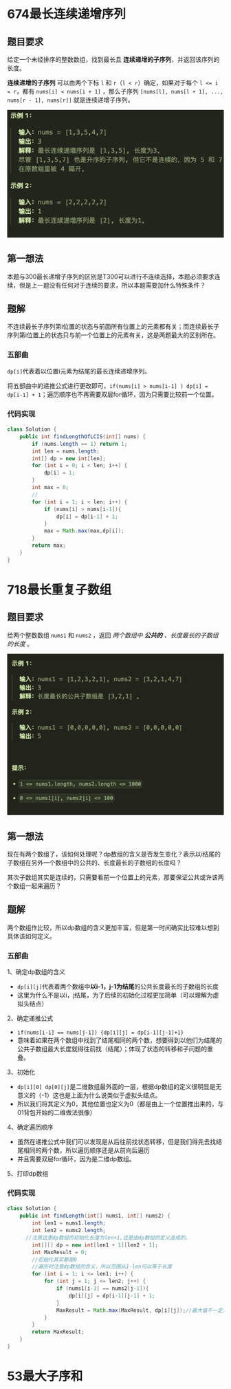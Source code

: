 # 674最长连续递增序列

## 题目要求

给定一个未经排序的整数数组，找到最长且 **连续递增的子序列**，并返回该序列的长度。

**连续递增的子序列** 可以由两个下标 `l` 和 `r`（`l < r`）确定，如果对于每个 `l <= i < r`，都有 `nums[i] < nums[i + 1]` ，那么子序列 `[nums[l], nums[l + 1], ..., nums[r - 1], nums[r]]` 就是连续递增子序列。

<img src="../../../Pic/image-20240301090254298.png" alt="image-20240301090254298" style="zoom:50%;" />

## 第一想法

本题与300最长递增子序列的区别是T300可以进行不连续选择，本题必须要求连续，但是上一题没有任何对于连续的要求，所以本题需要加什么特殊条件？

## 题解

不连续最长子序列第i位置的状态与前面所有位置上的元素都有关；而连续最长子序列第i位置上的状态只与前一个位置上的元素有关，这是两题最大的区别所在。

### 五部曲

`dp[i]`代表着以位置i元素为结尾的最长连续递增序列。

将五部曲中的递推公式进行更改即可，`if(nums[i] > nums[i-1] ) dp[i] = dp[i-1] + 1`；遍历顺序也不再需要双层for循环，因为只需要比较前一个位置。

### 代码实现

```java
class Solution {
    public int findLengthOfLCIS(int[] nums) {
        if (nums.length == 1) return 1;
        int len = nums.length;
        int[] dp = new int[len];
        for (int i = 0; i < len; i++) {
            dp[i] = 1;
        }
        int max = 0;
        //
        for (int i = 1; i < len; i++) {
            if (nums[i] > nums[i-1]){
                dp[i] = dp[i-1] + 1;
            }
            max = Math.max(max,dp[i]);
        }
        return max;
    }
}
```



# 718最长重复子数组

## 题目要求

给两个整数数组 `nums1` 和 `nums2` ，返回 *两个数组中 **公共的** 、长度最长的子数组的长度* 。

<img src="../../../Pic/image-20240302084702300.png" alt="image-20240302084702300" style="zoom:50%;" />

## 第一想法

现在有两个数组了，该如何处理呢？dp数组的含义是否发生变化？表示以i结尾的子数组在另外一个数组中的公共的、长度最长的子数组的长度吗？

其次子数组其实是连续的，只需要看前一个位置上的元素，那要保证公共或许该两个数组一起来遍历？

## 题解

两个数组作比较，所以dp数组的含义更加丰富，但是第一时间确实比较难以想到具体该如何定义。

### 五部曲

1、确定dp数组的含义

- `dp[i][j]`代表着两个数组中**以i-1，j-1为结尾**的公共长度最长的子数组的长度
- 这里为什么不是以i，j结尾，为了后续的初始化过程更加简单（可以理解为虚拟头结点）

2、确定递推公式

- `if(nums[i-1] == nums[j-1]) {dp[i][j] = dp[i-1][j-1]+1}`
- 意味着如果在两个数组中找到了结尾相同的两个数，想要得到以他们为结尾的公共子数组最大长度就得往前找（结尾）；体现了状态的转移和子问题的重叠。

3、初始化

- `dp[i][0] dp[0][j]`是二维数组最外面的一层，根据dp数组的定义很明显是无意义的（-1）这也是上面为什么说类似于虚拟头结点。
- 所以我们将其定义为0，其他位置也定义为0（都是由上一个位置推出来的，与01背包开始的二维做法很像）

4、确定遍历顺序

- 虽然在递推公式中我们可以发现是从后往前找状态转移，但是我们得先去找结尾相同的两个数，所以遍历顺序还是从前向后遍历
- 并且需要双层for循环，因为是二维dp数组。

5、打印dp数组

### 代码实现

```java
class Solution {
    public int findLength(int[] nums1, int[] nums2) {
        int len1 = nums1.length;
        int len2 = nums2.length;
      //注意这里dp数组的初始化长度为len+1,这是由dp数组的定义造成的。
        int[][] dp = new int[len1 + 1][len2 + 1];
        int MaxResult = 0;
        //初始化其实都是0
        //遍历时注意dp数组的含义，所以范围从1-len可以等于长度
        for (int i = 1; i <= len1; i++) {
            for (int j = 1; j <= len2; j++) {
                if (nums1[i-1] == nums2[j-1]){
                    dp[i][j] = dp[i-1][j-1] + 1;
                }
                MaxResult = Math.max(MaxResult, dp[i][j]);//最大值不一定是最后的元素为结尾的
            }
        }
        return MaxResult;
    }
}
```



# 53最大子序和